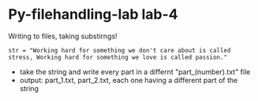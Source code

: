 # Py-filehandling-lab lab-4
Writing to files, taking substirngs!
```
str = "Working hard for something we don't care about is called stress, Working hard for something we love is called passion."
```
- take the string and write every part in a differnt "part_(number).txt" file
- output: part_1.txt, part_2.txt, each one having a different part of the string
